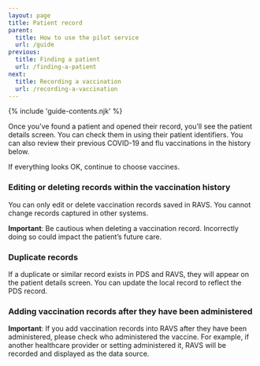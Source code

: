 ```yaml
---
layout: page
title: Patient record
parent:
  title: How to use the pilot service
  url: /guide
previous:
  title: Finding a patient
  url: /finding-a-patient
next:
  title: Recording a vaccination
  url: /recording-a-vaccination
---
```


{% include 'guide-contents.njk' %}


Once you’ve found a patient and opened their record, you’ll see the patient details screen. You can check them in using their patient identifiers.
You can also review their previous COVID-19 and flu vaccinations in the history below.

If everything looks OK, continue to choose vaccines.


### Editing or deleting records within the vaccination history

You can only edit or delete vaccination records saved in RAVS. You cannot change records captured in other systems.

**Important**: Be cautious when deleting a vaccination record. Incorrectly doing so could impact the patient’s future care.

### Duplicate records

If a duplicate or similar record exists in PDS and RAVS, they will appear on the patient details screen. You can update the local record to reflect the PDS record.

### Adding vaccination records after they have been administered

**Important**: If you add vaccination records into RAVS after they have been administered, please check who administered the vaccine. For example, if another healthcare provider or setting administered it, RAVS will be recorded and displayed as the data source.

